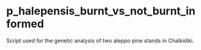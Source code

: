 # p_halepensis_burnt_vs_not_burnt_informed
Script used for the genetic analysis of two aleppo pine stands in Chalkidiki. 
